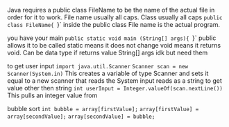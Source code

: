 Java requires a public class FileName to be the name of the actual file in order for it to work. File name usually all caps. Class usually all caps
	`public class FileName{
	`}`
inside the public class File name is the actual program. 

you have your main 
	`public static void main (String[] args){
	`}`
	public allows it to be called 
	static means it does not change 
	void means it returns void. Can be data type if returns value 
	String[] args idk but need them

to get user input
	`import java.util.Scanner`
	`Scanner scan = new Scanner(System.in)`
		This creates a variable of type Scanner and sets it equal to a new scanner that reads the System input 
		reads as a string
		to get value other then string 
		`int userInput = Integer.valueOf(scan.nextLine())`
			This pulls an integer value from 

bubble sort 
	`int bubble = array[firstValue];`
	`array[firstValue] = array[secondValue];`
	`array[secondValue] = bubble;`
